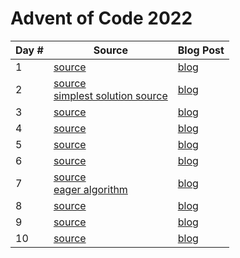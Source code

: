 # Advent of Code 2022

| Day # | Source                                                                                                                 | Blog Post             |
|-------|------------------------------------------------------------------------------------------------------------------------|-----------------------|
| 1     | [source](src/advent_2022_clojure/day01.clj)                                                                            | [blog](docs/day01.md) |
| 2     | [source](src/advent_2022_clojure/day02.clj)<br/>[simplest solution source](src/advent_2022_clojure/day02_simplest.clj) | [blog](docs/day02.md) |
| 3     | [source](src/advent_2022_clojure/day03.clj)                                                                            | [blog](docs/day03.md) |
| 4     | [source](src/advent_2022_clojure/day04.clj)                                                                            | [blog](docs/day04.md) |
| 5     | [source](src/advent_2022_clojure/day05.clj)                                                                            | [blog](docs/day05.md) |
| 6     | [source](src/advent_2022_clojure/day06.clj)                                                                            | [blog](docs/day06.md) |
| 7     | [source](src/advent_2022_clojure/day07.clj)<br/>[eager algorithm](src/advent_2022_clojure/day07_eager.clj)             | [blog](docs/day07.md) |
| 8     | [source](src/advent_2022_clojure/day08.clj)                                                                            | [blog](docs/day08.md) |
| 9     | [source](src/advent_2022_clojure/day09.clj)                                                                            | [blog](docs/day09.md) |
| 10    | [source](src/advent_2022_clojure/day10.clj)                                                                            | [blog](docs/day10.md) |
 